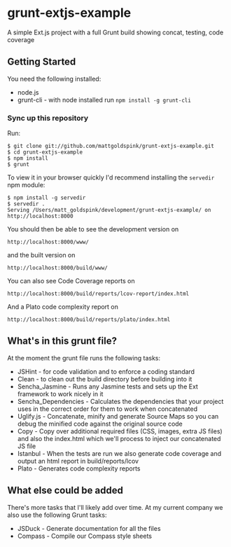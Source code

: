 # grunt-extjs-example

A simple Ext.js project with a full Grunt build showing concat, testing, code coverage

## Getting Started

You need the following installed:

- node.js
- grunt-cli - with node installed run  ```npm install -g grunt-cli```

### Sync up this repository

Run:

```
$ git clone git://github.com/mattgoldspink/grunt-extjs-example.git
$ cd grunt-extjs-example
$ npm install
$ grunt
```

To view it in your browser quickly I'd recommend installing the `servedir` npm module:

```
$ npm install -g servedir
$ servedir .
Serving /Users/matt_goldspink/development/grunt-extjs-example/ on http://localhost:8000
```

You should then be able to see the development version on

    http://localhost:8000/www/

and the built version on

    http://localhost:8000/build/www/

You can also see Code Coverage reports on

    http://localhost:8000/build/reports/lcov-report/index.html

And a Plato code complexity report on

    http://localhost:8000/build/reports/plato/index.html

## What's in this grunt file?

At the moment the grunt file runs the following tasks:

- JSHint              - for code validation and to enforce a coding standard
- Clean               - to clean out the build directory before building into it
- Sencha_Jasmine      - Runs any Jasmine tests and sets up the Ext framework to work nicely in it
- Sencha_Dependencies - Calculates the dependencies that your project uses in the correct order for them to work when concatenated
- Uglify.js           - Concatenate, minify and generate Source Maps so you can debug the minified code against the original source code
- Copy                - Copy over additional required files (CSS, images, extra JS files) and also the index.html which we'll process to inject our concatenated JS file
- Istanbul            - When the tests are run we also generate code coverage and output an html report in build/reports/lcov
- Plato               - Generates code complexity reports

## What else could be added

There's more tasks that I'll likely add over time. At my current company we also use the following Grunt tasks:

- JSDuck              - Generate documentation for all the files
- Compass             - Compile our Compass style sheets
